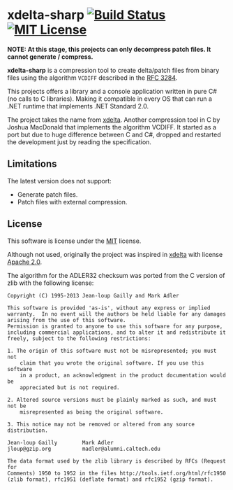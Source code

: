 # xdelta-sharp [![Build Status](https://travis-ci.org/pleonex/xdelta-sharp.svg?branch=master)](https://travis-ci.org/pleonex/xdelta-sharp) [![MIT License](https://img.shields.io/badge/license-MIT-blue.svg?style=flat)](https://choosealicense.com/licenses/mit/)

**NOTE: At this stage, this projects can only decompress patch files. It cannot generate / compress.**

**xdelta-sharp** is a compression tool to create delta/patch files from binary
files using the algorithm `VCDIFF` described in the [RFC 3284](https://tools.ietf.org/html/rfc3284).

This projects offers a library and a console application written in pure C# (no calls to C libraries).
Making it compatible in every OS that can run a .NET runtime that implements .NET Standard 2.0.

The project takes the name from [xdelta](https://github.com/jmacd/xdelta).
Another compression tool in C by Joshua MacDonald that implements the algorithm VCDIFF.
It started as a port but due to huge difference between C and C#, dropped and
restarted the development just by reading the specification.

## Limitations

The latest version does not support:

* Generate patch files.
* Patch files with external compression.

## License

This software is license under the [MIT](https://choosealicense.com/licenses/mit/) license.

Although not used, originally the project was inspired in [xdelta](https://github.com/jmacd/xdelta)
with license [Apache 2.0](https://spdx.org/licenses/Apache-2.0.html).

The algorithm for the ADLER32 checksum was ported from the C version of zlib with the following license:

```plain
Copyright (C) 1995-2013 Jean-loup Gailly and Mark Adler

This software is provided 'as-is', without any express or implied
warranty.  In no event will the authors be held liable for any damages
arising from the use of this software.
Permission is granted to anyone to use this software for any purpose,
including commercial applications, and to alter it and redistribute it
freely, subject to the following restrictions:

1. The origin of this software must not be misrepresented; you must not
    claim that you wrote the original software. If you use this software
    in a product, an acknowledgment in the product documentation would be
    appreciated but is not required.

2. Altered source versions must be plainly marked as such, and must not be
    misrepresented as being the original software.

3. This notice may not be removed or altered from any source distribution.

Jean-loup Gailly        Mark Adler
jloup@gzip.org          madler@alumni.caltech.edu

The data format used by the zlib library is described by RFCs (Request for
Comments) 1950 to 1952 in the files http://tools.ietf.org/html/rfc1950
(zlib format), rfc1951 (deflate format) and rfc1952 (gzip format).
```
